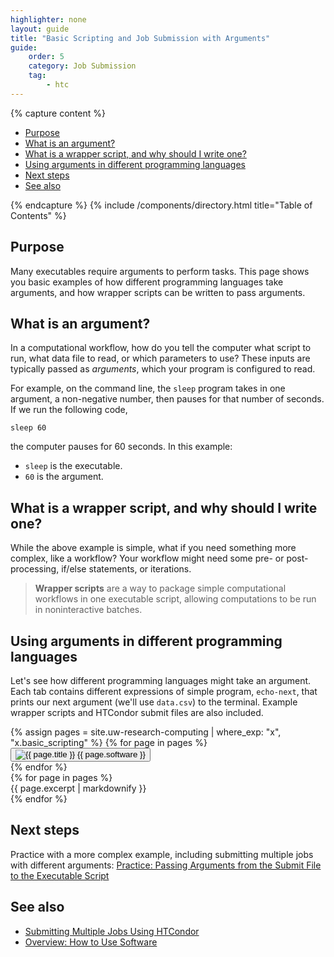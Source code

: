 ```yaml
---
highlighter: none
layout: guide
title: "Basic Scripting and Job Submission with Arguments"
guide:
    order: 5
    category: Job Submission
    tag:
        - htc
---
```

<script type="text/javascript" src="{{ '/assets/js/pages/software-overview.js' | relative_url }}" defer></script>
	
{% capture content %}

- [Purpose](#purpose)
- [What is an argument?](#what-is-an-argument)
- [What is a wrapper script, and why should I write one?](#what-is-a-wrapper-script-and-why-should-i-write-one)
- [Using arguments in different programming languages](#using-arguments-in-different-programming-languages)
- [Next steps](#next-steps)
- [See also](#see-also)

{% endcapture %}
{% include /components/directory.html title="Table of Contents" %}

## Purpose

Many executables require arguments to perform tasks. This page shows you basic examples of how different programming languages take arguments, and how wrapper scripts can be written to pass arguments.

## What is an argument?

In a computational workflow, how do you tell the computer what script to run, what data file to read, or which parameters to use? These inputs are typically passed as *arguments*, which your program is configured to read.

For example, on the command line, the `sleep` program takes in one argument, a non-negative number, then pauses for that number of seconds. If we run the following code,
```
sleep 60
```
the computer pauses for 60 seconds. In this example:
* `sleep` is the executable.
* `60` is the argument.

## What is a wrapper script, and why should I write one?

While the above example is simple, what if you need something more complex, like a workflow? Your workflow might need some pre- or post-processing, if/else statements, or iterations.

> **Wrapper scripts** are a way to package simple computational workflows in one executable script, allowing computations to be run in noninteractive batches.

## Using arguments in different programming languages

Let's see how different programming languages might take an argument. Each tab contains different expressions of simple program, `echo-next`, that prints our next argument (we'll use `data.csv`) to the terminal. Example wrapper scripts and HTCondor submit files are also included.

<div class="shadow p-3 border rounded">
    <div class="row gx-1">
        {% assign pages = site.uw-research-computing | where_exp: "x", "x.basic_scripting" %}
        {% for page in pages %}
            <div class="col col-6 col-md-2">
               <button class="btn btn-guide mb-lg-0 d-flex flex-column {% if forloop.first %}btn-guide-highlighted{% endif %}" href="#code" onclick="showExcerpt('{{ page.title | slugify }}', 'side-divider')">
                  <img class="img-btn-guide mx-auto" src="{{ page.icon }}" alt="{{ page.title }}">
                  <span class="mx-auto">{{ page.software }}</span>
               </button>
            </div>
        {% endfor %}
    </div>
    <div class="card-body side-divider" style="display: block;">
        {% for page in pages %}
            <div class="excerpt" id="{{ page.title | slugify }}" style="display: {% if forloop.first %}block{% else %}none{% endif %};">
                {{ page.excerpt | markdownify }}
            </div>
        {% endfor %}
    </div>
</div>

## Next steps
Practice with a more complex example, including submitting multiple jobs with different arguments: [Practice: Passing Arguments from the Submit File to the Executable Script](htc-passing-arguments)

## See also
* [Submitting Multiple Jobs Using HTCondor](multiple-jobs)
* [Overview: How to Use Software](software-overview-htc)
